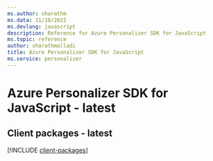 ```yaml
---
ms.author: sharathm
ms.data: 11/10/2022
ms.devlang: javascript
description: Reference for Azure Personalizer SDK for JavaScript
ms.topic: reference
author: sharathmalladi
title: Azure Personalizer SDK for JavaScript
ms.service: personalizer
---
```

# Azure Personalizer SDK for JavaScript - latest

## Client packages - latest
[!INCLUDE [client-packages](personalizer-client-index.md)]